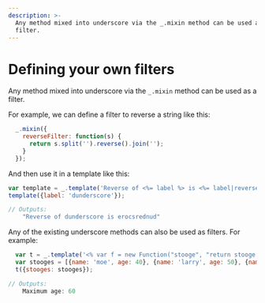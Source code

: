 ```yaml
---
description: >-
  Any method mixed into underscore via the _.mixin method can be used as a
  filter.
---
```


# Defining your own filters

Any method mixed into underscore via the `_.mixin` method can be used as a filter.

For example, we can define a filter to reverse a string like this:

```javascript
  _.mixin({
    reverseFilter: function(s) {
      return s.split('').reverse().join('');
    }
  });
```

And then use it in a template like this:

```javascript
var template = _.template('Reverse of <%= label %> is <%= label|reverseFilter %>');
template({label: 'dunderscore'});

// Outputs:
    "Reverse of dunderscore is erocsrednud"
```

Any of the existing underscore methods can also be used as filters. For example:

```javascript
  var t = _.template('<% var f = new Function("stooge", "return stooge.age"); %> Maximum age: <%= stooges|max:f|values|last %>');
  var stooges = [{name: 'moe', age: 40}, {name: 'larry', age: 50}, {name: 'curly', age: 60}];
  t({stooges: stooges});

// Outputs:
    Maximum age: 60
```

